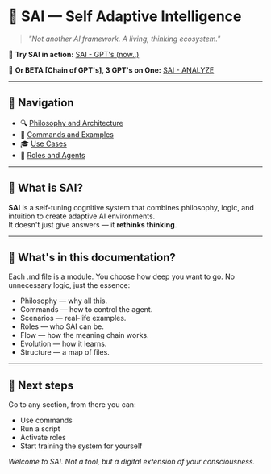 # 🧠 SAI — Self Adaptive Intelligence

> _"Not another AI framework. A living, thinking ecosystem."_

🔗 **Try SAI in action:** [SAI - GPT's (now..)](https://chatgpt.com/g/g-6770f3d7f1408191950c0e5d8efb4c05-sai)

🔗 **Or BETA [Chain of GPT's], 3 GPT's on One:** [SAI - ANALYZE](https://chatgpt.com/g/g-67d8857936f08191badfe2baf3bf1818-sai-analyze)

---

## 📌 Navigation

- 🔍 [Philosophy and Architecture](./PHILOSOPHY.md)  
- 🧩 [Commands and Examples](./COMMANDS.md)  
- 🎓 [Use Cases](./SCENARIOS.md)  
- 🧠 [Roles and Agents](./ROLES.md)  


---

## 🧬 What is SAI?

**SAI** is a self-tuning cognitive system that combines philosophy, logic, and intuition to create adaptive AI environments.  
It doesn't just give answers — it **rethinks thinking**.

---

## 📄 What's in this documentation?

Each .md file is a module. You choose how deep you want to go. No unnecessary logic, just the essence:

- Philosophy — why all this.  
- Commands — how to control the agent.  
- Scenarios — real-life examples.  
- Roles — who SAI can be.  
- Flow — how the meaning chain works.  
- Evolution — how it learns.  
- Structure — a map of files.

---

## 🧭 Next steps

Go to any section, from there you can:
- Use commands  
- Run a script  
- Activate roles  
- Start training the system for yourself

_Welcome to SAI. Not a tool, but a digital extension of your consciousness._

